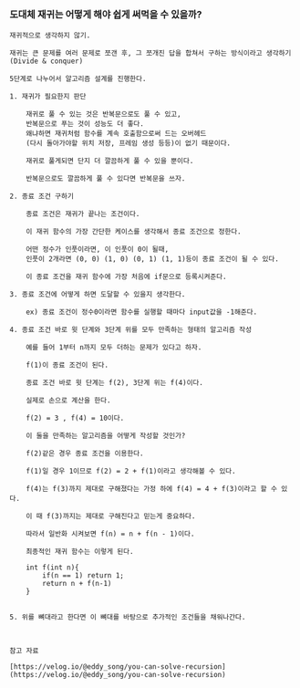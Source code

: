 ### 도대체 재귀는 어떻게 해야 쉽게 써먹을 수 있을까?
    
    재귀적으로 생각하지 않기.
    
    재귀는 큰 문제를 여러 문제로 쪼갠 후, 그 쪼개진 답을 합쳐서 구하는 방식이라고 생각하기
    (Divide & conquer)
    
    5단계로 나누어서 알고리즘 설계를 진행한다.
    
    1. 재귀가 필요한지 판단
        
        재귀로 풀 수 있는 것은 반복문으로도 풀 수 있고,
        반복문으로 푸는 것이 성능도 더 좋다.
        왜냐하면 재귀처럼 함수를 계속 호출함으로써 드는 오버헤드
        (다시 돌아가야할 위치 저장, 프레임 생성 등등)이 없기 때문이다.
        
        재귀로 풀게되면 단지 더 깔끔하게 풀 수 있을 뿐이다.
        
        반복문으로도 깔끔하게 풀 수 있다면 반복문을 쓰자.
        
    2. 종료 조건 구하기
        
        종료 조건은 재귀가 끝나는 조건이다.
        
        이 재귀 함수의 가장 간단한 케이스를 생각해서 종료 조건으로 정한다.
        
        어떤 정수가 인풋이라면, 이 인풋이 0이 될때,
        인풋이 2개라면 (0, 0) (1, 0) (0, 1) (1, 1)등이 종료 조건이 될 수 있다.
        
        이 종료 조건을 재귀 함수에 가장 처음에 if문으로 등록시켜준다.
        
    3. 종료 조건에 어떻게 하면 도달할 수 있을지 생각한다.
        
        ex) 종료 조건이 정수0이라면 함수를 실행할 때마다 input값을 -1해준다.
        
    4. 종료 조건 바로 윗 단계와 3단계 위를 모두 만족하는 형태의 알고리즘 작성
        
        예를 들어 1부터 n까지 모두 더하는 문제가 있다고 하자.
        
        f(1)이 종료 조건이 된다.
        
        종료 조건 바로 윗 단계는 f(2), 3단계 위는 f(4)이다.
        
        실제로 손으로 계산을 한다.
        
        f(2) = 3 , f(4) = 10이다.
        
        이 둘을 만족하는 알고리즘을 어떻게 작성할 것인가?
        
        f(2)같은 경우 종료 조건을 이용한다.
        
        f(1)일 경우 1이므로 f(2) = 2 + f(1)이라고 생각해볼 수 있다.
        
        f(4)는 f(3)까지 제대로 구해졌다는 가정 하에 f(4) = 4 + f(3)이라고 할 수 있다.
        
        이 때 f(3)까지는 제대로 구해진다고 믿는게 중요하다.
        
        따라서 일반화 시켜보면 f(n) = n + f(n - 1)이다.
        
        최종적인 재귀 함수는 이렇게 된다.
        
        int f(int n){
        	if(n == 1) return 1;
        	return n + f(n-1)
        }
        
    
    5. 위를 뼈대라고 한다면 이 뼈대를 바탕으로 추가적인 조건들을 채워나간다.
        
        
    
    참고 자료
    
    [https://velog.io/@eddy_song/you-can-solve-recursion](https://velog.io/@eddy_song/you-can-solve-recursion)

### 